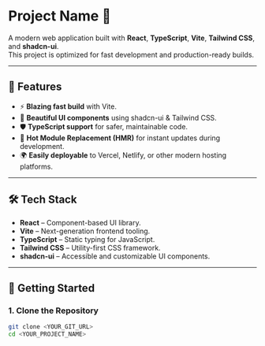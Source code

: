 # Project Name 🚀

A modern web application built with **React**, **TypeScript**, **Vite**, **Tailwind CSS**, and **shadcn-ui**.  
This project is optimized for fast development and production-ready builds.

---

## 📌 Features

- ⚡ **Blazing fast build** with Vite.
- 🎨 **Beautiful UI components** using shadcn-ui & Tailwind CSS.
- 🛡 **TypeScript support** for safer, maintainable code.
- 🔄 **Hot Module Replacement (HMR)** for instant updates during development.
- 🌍 **Easily deployable** to Vercel, Netlify, or other modern hosting platforms.

---

## 🛠 Tech Stack

- **React** – Component-based UI library.
- **Vite** – Next-generation frontend tooling.
- **TypeScript** – Static typing for JavaScript.
- **Tailwind CSS** – Utility-first CSS framework.
- **shadcn-ui** – Accessible and customizable UI components.

---

## 🚀 Getting Started

### **1. Clone the Repository**
```sh
git clone <YOUR_GIT_URL>
cd <YOUR_PROJECT_NAME>
